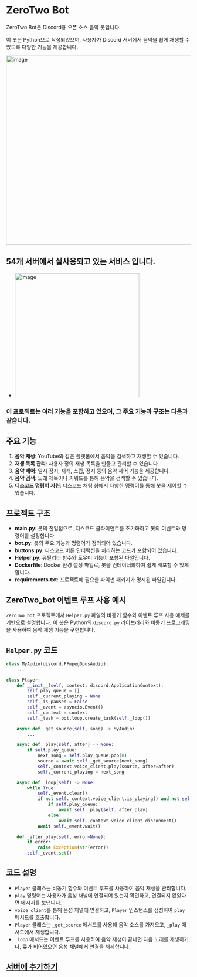 # ZeroTwo Bot

ZeroTwo Bot은 Discord용 오픈 소스 음악 봇입니다. 

이 봇은 Python으로 작성되었으며, 사용자가 Discord 서버에서 음악을 쉽게 재생할 수 있도록 다양한 기능을 제공합니다. 

<img width="517" alt="image" src="https://github.com/kreimben/ZeroTwo_bot/assets/20333172/b5d4775b-9948-4cb7-a2cc-cccc8c0001ee">

## 54개 서버에서 실사용되고 있는 서비스 입니다.
- <img width="339" alt="image" src="https://github.com/kreimben/ZeroTwo_bot/assets/20333172/17c22e3d-9cc1-4f65-80a9-e4fc765bbb09">

### 이 프로젝트는 여러 기능을 포함하고 있으며, 그 주요 기능과 구조는 다음과 같습니다.

## 주요 기능

1. **음악 재생**: YouTube와 같은 플랫폼에서 음악을 검색하고 재생할 수 있습니다.
2. **재생 목록 관리**: 사용자 정의 재생 목록을 만들고 관리할 수 있습니다.
3. **음악 제어**: 일시 정지, 재개, 스킵, 정지 등의 음악 제어 기능을 제공합니다.
4. **음악 검색**: 노래 제목이나 키워드를 통해 음악을 검색할 수 있습니다.
5. **디스코드 명령어 지원**: 디스코드 채팅 창에서 다양한 명령어를 통해 봇을 제어할 수 있습니다.

## 프로젝트 구조

- **main.py**: 봇의 진입점으로, 디스코드 클라이언트를 초기화하고 봇의 이벤트와 명령어를 설정합니다.
- **bot.py**: 봇의 주요 기능과 명령어가 정의되어 있습니다.
- **buttons.py**: 디스코드 버튼 인터랙션을 처리하는 코드가 포함되어 있습니다.
- **Helper.py**: 유틸리티 함수와 도우미 기능이 포함된 파일입니다.
- **Dockerfile**: Docker 환경 설정 파일로, 봇을 컨테이너화하여 쉽게 배포할 수 있게 합니다.
- **requirements.txt**: 프로젝트에 필요한 파이썬 패키지가 명시된 파일입니다.


## ZeroTwo_bot 이벤트 루프 사용 예시

`ZeroTwo_bot` 프로젝트에서 `Helper.py` 파일의 비동기 함수와 이벤트 루프 사용 예제를 기반으로 설명합니다. 이 봇은 Python의 `discord.py` 라이브러리와 비동기 프로그래밍을 사용하여 음악 재생 기능을 구현합니다.

## `Helper.py` 코드

```python
class MyAudio(discord.FFmpegOpusAudio):
    ...

class Player:
    def __init__(self, context: discord.ApplicationContext):
        self.play_queue = []
        self._current_playing = None
        self._is_paused = False
        self._event = asyncio.Event()
        self._context = context
        self._task = bot.loop.create_task(self._loop())

    async def _get_source(self, song) -> MyAudio:
        ...

    async def _play(self, after) -> None:
        if self.play_queue:
            next_song = self.play_queue.pop(0)
            source = await self._get_source(next_song)
            self._context.voice_client.play(source, after=after)
            self._current_playing = next_song

    async def _loop(self) -> None:
        while True:
            self._event.clear()
            if not self._context.voice_client.is_playing() and not self._is_paused:
                if self.play_queue:
                    await self._play(self._after_play)
                else:
                    await self._context.voice_client.disconnect()
            await self._event.wait()

    def _after_play(self, error=None):
        if error:
            raise Exception(str(error))
        self._event.set()
```

## 코드 설명

- `Player` 클래스는 비동기 함수와 이벤트 루프를 사용하여 음악 재생을 관리합니다.
- `play` 명령어는 사용자가 음성 채널에 연결되어 있는지 확인하고, 연결되지 않았다면 메시지를 보냅니다.
- `voice_client`를 통해 음성 채널에 연결하고, `Player` 인스턴스를 생성하여 `play` 메서드를 호출합니다.
- `Player` 클래스는 `_get_source` 메서드를 사용해 음악 소스를 가져오고, `_play` 메서드에서 재생합니다.
- `_loop` 메서드는 이벤트 루프를 사용하여 음악 재생이 끝나면 다음 노래를 재생하거나, 큐가 비어있으면 음성 채널에서 연결을 해제합니다.

## [서버에 추가하기](https://discord.com/api/oauth2/authorize?client_id=960047470589657108&permissions=2150631424&redirect_uri=https%3A%2F%2Fdiscord.com%2Fapi%2Foauth2%2Fauthorize%3Fclient_id%3D960047470589657108%26permissions%3D2150631424%26scope%3Dapplications.commands%2520bot&response_type=code&scope=applications.commands%20bot%20voice%20messages.read)
